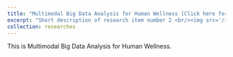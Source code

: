 ```yaml
---
title: "Multimodal Big Data Analysis for Human Wellness [Click here for more details]"
excerpt: "Short description of research item number 2 <br/><img src='/images/human_wellness.png' aligh='center' width='80%'>"
collection: researches
---
```


This is Multimodal Big Data Analysis for Human Wellness. 
